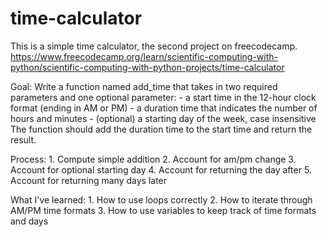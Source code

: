 # time-calculator

This is a simple time calculator, the second project on freecodecamp.
https://www.freecodecamp.org/learn/scientific-computing-with-python/scientific-computing-with-python-projects/time-calculator

Goal:
    Write a function named add_time that takes in two required parameters and one optional parameter:
    - a start time in the 12-hour clock format (ending in AM or PM)
    - a duration time that indicates the number of hours and minutes
    - (optional) a starting day of the week, case insensitive
    The function should add the duration time to the start time and return the result.


Process:
    1. Compute simple addition
    2. Account for am/pm change
    3. Account for optional starting day
    4. Account for returning the day after
    5. Account for returning many days later

What I've learned:
    1. How to use loops correctly
    2. How to iterate through AM/PM time formats
    3. How to use variables to keep track of time formats and days
